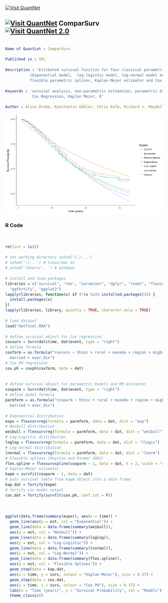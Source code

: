 
[<img src="https://github.com/QuantLet/Styleguide-and-FAQ/blob/master/pictures/banner.png" width="888" alt="Visit QuantNet">](http://quantlet.de/)
## [<img src="https://github.com/QuantLet/Styleguide-and-FAQ/blob/master/pictures/qloqo.png" alt="Visit QuantNet">](http://quantlet.de/) **ComparSurv** [<img src="https://github.com/QuantLet/Styleguide-and-FAQ/blob/master/pictures/QN2.png" width="60" alt="Visit QuantNet 2.0">](http://quantlet.de/)

```yaml

Name of QuantLet : ComparSurv

Published in : SPL

Description : 'Estimated survival function for four classical parametric distributions 
	       (Exponential model,  log-logistic model, log-normal model and Weibull model), 
	       flexible parametric splines, Kaplan-Meier estimator and Cox regression'

Keywords : 'survival analysis, non-parametric estimation, parametric distribution, 
            Cox Regression, Kaplan Meier, R'

Author : Alice Drube, Konstantin Göbler, Chris Kolb, Richard v. Maydell

```

![Picture1](ComparisonSurvival.png)

### R Code

```R


rm(list = ls())

# set working directory setwd('C:/...') 
# setwd('~/...') # linux/mac os
# setwd('/Users/...') # windows

# install and load packages
libraries = c("survival", "rms", "survminer", "dplyr", "readr", "flexsurv",
  "ggfortify", "ggplot2")
lapply(libraries, function(x) if (!(x %in% installed.packages())) {
  install.packages(x)
})
lapply(libraries, library, quietly = TRUE, character.only = TRUE)

# load dataset
load("datfinal.RDA")

# define survival object for Cox regression
coxsurv = Surv(dat$time, dat$event, type = "right")
# define formula
coxform = as.formula("coxsurv ~ hhinc + rural + maxedu + region + migback +
  married + ever_div")
# Cox PH regression
cox.ph = coxph(coxform, data = dat)


# define survival object for parametric models and KM estimator
coxparm = Surv(dat$time, dat$event, type = "right")
# define model formula
parmform = as.formula("coxparm ~ hhinc + rural + maxedu + region + migback + 
  married + ever_div")
  
# Exponential distribution
expo = flexsurvreg(formula = parmform, data = dat, dist = "exp")
# Weibull distribution
weibull = flexsurvreg(formula = parmform, data = dat, dist = "weibull")
# Log-Logistic distribution
loglog = flexsurvreg(formula = parmform, data = dat, dist = "llogis")
# Log-normal distribution
lnormal = flexsurvreg(formula = parmform, data = dat, dist = "lnorm")
# Flexible splines (Royston and Parmar 2002)
flex.spline = flexsurvspline(coxparm ~ 1, data = dat, k = 2, scale = "odds")
# Kaplan-Meier estimator
kapm = survfit(coxparm ~ 1, data = dat)
# puts survival table from kapm object into a data frame
kap.dat = fortify(kapm)
# fortify cox model output
cox.dat = fortify(survfit(cox.ph, conf.int = F))



ggplot(data.frame(summary(expo)), aes(x = time)) + 
  geom_line(aes(y = est, col = "Exponential")) + 
  geom_line(data = data.frame(summary(weibull)), 
  aes(y = est, col = "Weibull")) + 
  geom_line(data = data.frame(summary(loglog)), 
  aes(y = est, col = "Log-Logistic")) + 
  geom_line(data = data.frame(summary(lnormal)), 
  aes(y = est, col = "Log-Normal")) + 
  geom_line(data = data.frame(summary(flex.spline)), 
  aes(y = est, col = "Flexible Splines")) + 
  geom_step(data = kap.dat, 
  aes(x = time, y = surv, colour = "Kaplan-Meier"), size = 0.37) + 
  geom_step(data = cox.dat, 
  aes(x = time, y = surv, colour = "Cox PH"), size = 0.37) + 
  labs(x = "Time (years)", y = "Survival Probability", col = "Models") + 
  theme_classic()
  ```
